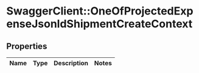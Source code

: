 # SwaggerClient::OneOfProjectedExpenseJsonldShipmentCreateContext

## Properties
Name | Type | Description | Notes
------------ | ------------- | ------------- | -------------

